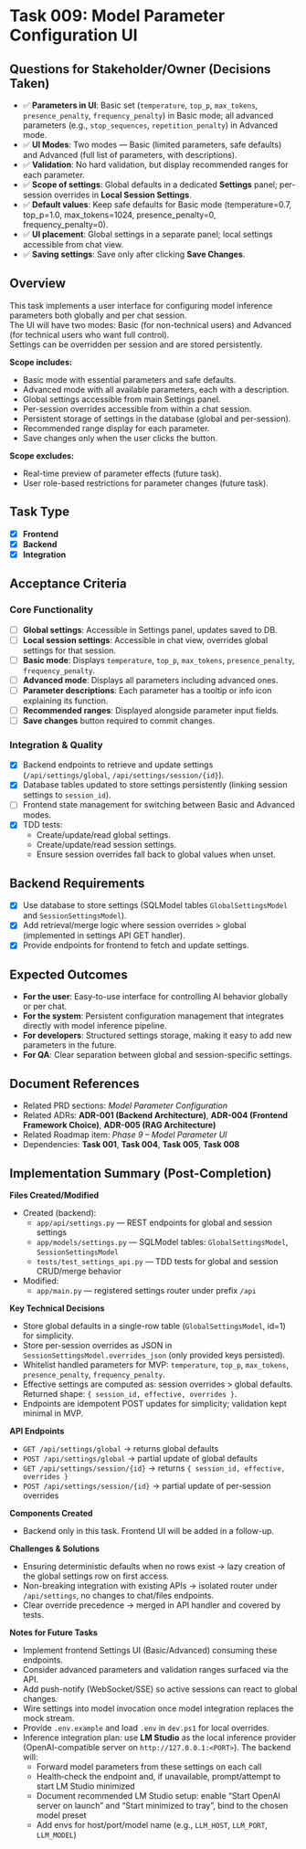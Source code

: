 # Task 009: Model Parameter Configuration UI

## Questions for Stakeholder/Owner (Decisions Taken)
- ✅ **Parameters in UI**: Basic set (`temperature`, `top_p`, `max_tokens`, `presence_penalty`, `frequency_penalty`) in Basic mode; all advanced parameters (e.g., `stop_sequences`, `repetition_penalty`) in Advanced mode.
- ✅ **UI Modes**: Two modes — Basic (limited parameters, safe defaults) and Advanced (full list of parameters, with descriptions).
- ✅ **Validation**: No hard validation, but display recommended ranges for each parameter.
- ✅ **Scope of settings**: Global defaults in a dedicated **Settings** panel; per-session overrides in **Local Session Settings**.
- ✅ **Default values**: Keep safe defaults for Basic mode (temperature=0.7, top_p=1.0, max_tokens=1024, presence_penalty=0, frequency_penalty=0).
- ✅ **UI placement**: Global settings in a separate panel; local settings accessible from chat view.
- ✅ **Saving settings**: Save only after clicking **Save Changes**.

## Overview
This task implements a user interface for configuring model inference parameters both globally and per chat session.  
The UI will have two modes: Basic (for non-technical users) and Advanced (for technical users who want full control).  
Settings can be overridden per session and are stored persistently.

**Scope includes:**
- Basic mode with essential parameters and safe defaults.
- Advanced mode with all available parameters, each with a description.
- Global settings accessible from main Settings panel.
- Per-session overrides accessible from within a chat session.
- Persistent storage of settings in the database (global and per-session).
- Recommended range display for each parameter.
- Save changes only when the user clicks the button.

**Scope excludes:**
- Real-time preview of parameter effects (future task).
- User role-based restrictions for parameter changes (future task).

## Task Type
- [x] **Frontend**
- [x] **Backend**
- [x] **Integration**

## Acceptance Criteria
### Core Functionality
- [ ] **Global settings**: Accessible in Settings panel, updates saved to DB.
- [ ] **Local session settings**: Accessible in chat view, overrides global settings for that session.
- [ ] **Basic mode**: Displays `temperature`, `top_p`, `max_tokens`, `presence_penalty`, `frequency_penalty`.
- [ ] **Advanced mode**: Displays all parameters including advanced ones.
- [ ] **Parameter descriptions**: Each parameter has a tooltip or info icon explaining its function.
- [ ] **Recommended ranges**: Displayed alongside parameter input fields.
- [ ] **Save changes** button required to commit changes.

### Integration & Quality
- [x] Backend endpoints to retrieve and update settings (`/api/settings/global`, `/api/settings/session/{id}`).
- [x] Database tables updated to store settings persistently (linking session settings to `session_id`).
- [ ] Frontend state management for switching between Basic and Advanced modes.
- [x] TDD tests:
  - Create/update/read global settings.
  - Create/update/read session settings.
  - Ensure session overrides fall back to global values when unset.

## Backend Requirements
- [x] Use database to store settings (SQLModel tables `GlobalSettingsModel` and `SessionSettingsModel`).
- [x] Add retrieval/merge logic where session overrides > global (implemented in settings API GET handler).
- [x] Provide endpoints for frontend to fetch and update settings.

## Expected Outcomes
- **For the user**: Easy-to-use interface for controlling AI behavior globally or per chat.
- **For the system**: Persistent configuration management that integrates directly with model inference pipeline.
- **For developers**: Structured settings storage, making it easy to add new parameters in the future.
- **For QA**: Clear separation between global and session-specific settings.

## Document References
- Related PRD sections: *Model Parameter Configuration*
- Related ADRs: **ADR-001 (Backend Architecture)**, **ADR-004 (Frontend Framework Choice)**, **ADR-005 (RAG Architecture)**
- Related Roadmap item: *Phase 9 – Model Parameter UI*
- Dependencies: **Task 001**, **Task 004**, **Task 005**, **Task 008**

## Implementation Summary (Post-Completion)
**Files Created/Modified**
- Created (backend):
  - `app/api/settings.py` — REST endpoints for global and session settings
  - `app/models/settings.py` — SQLModel tables: `GlobalSettingsModel`, `SessionSettingsModel`
  - `tests/test_settings_api.py` — TDD tests for global and session CRUD/merge behavior
- Modified:
  - `app/main.py` — registered settings router under prefix `/api`

**Key Technical Decisions**
- Store global defaults in a single-row table (`GlobalSettingsModel`, id=1) for simplicity.
- Store per-session overrides as JSON in `SessionSettingsModel.overrides_json` (only provided keys persisted).
- Whitelist handled parameters for MVP: `temperature`, `top_p`, `max_tokens`, `presence_penalty`, `frequency_penalty`.
- Effective settings are computed as: session overrides > global defaults. Returned shape: `{ session_id, effective, overrides }`.
- Endpoints are idempotent POST updates for simplicity; validation kept minimal in MVP.

**API Endpoints**
- `GET /api/settings/global` → returns global defaults
- `POST /api/settings/global` → partial update of global defaults
- `GET /api/settings/session/{id}` → returns `{ session_id, effective, overrides }`
- `POST /api/settings/session/{id}` → partial update of per-session overrides

**Components Created**
- Backend only in this task. Frontend UI will be added in a follow-up.

**Challenges & Solutions**
- Ensuring deterministic defaults when no rows exist → lazy creation of the global settings row on first access.
- Non-breaking integration with existing APIs → isolated router under `/api/settings`, no changes to chat/files endpoints.
- Clear override precedence → merged in API handler and covered by tests.

**Notes for Future Tasks**
- Implement frontend Settings UI (Basic/Advanced) consuming these endpoints.
- Consider advanced parameters and validation ranges surfaced via the API.
- Add push-notify (WebSocket/SSE) so active sessions can react to global changes.
- Wire settings into model invocation once model integration replaces the mock stream.
- Provide `.env.example` and load `.env` in `dev.ps1` for local overrides.
- Inference integration plan: use **LM Studio** as the local inference provider (OpenAI-compatible server on `http://127.0.0.1:<PORT>`). The backend will:
  - Forward model parameters from these settings on each call
  - Health‑check the endpoint and, if unavailable, prompt/attempt to start LM Studio minimized
  - Document recommended LM Studio setup: enable “Start OpenAI server on launch” and “Start minimized to tray”, bind to the chosen model preset
  - Add envs for host/port/model name (e.g., `LLM_HOST`, `LLM_PORT`, `LLM_MODEL`)
